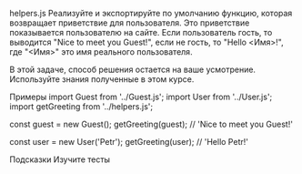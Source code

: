 helpers.js
Реализуйте и экспортируйте по умолчанию функцию, которая возвращает приветствие для пользователя. Это приветствие показывается пользователю на сайте. Если пользователь гость, то выводится "Nice to meet you Guest!", если не гость, то "Hello <Имя>!", где "<Имя>" это имя реального пользователя.

В этой задаче, способ решения остается на ваше усмотрение. Используйте знания полученные в этом курсе.

Примеры
import Guest from '../Guest.js';
import User from '../User.js';
import getGreeting from '../helpers.js';

const guest = new Guest();
getGreeting(guest); // 'Nice to meet you Guest!'

const user = new User('Petr');
getGreeting(user); // 'Hello Petr!'

Подсказки
Изучите тесты